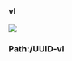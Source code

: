 ### vl

[![](https://www.herokucdn.com/deploy/button.png)](https://heroku.com/deploy?template=https://github.com/gftgghh/rewsdfre.git)

### Path:/UUID-vl